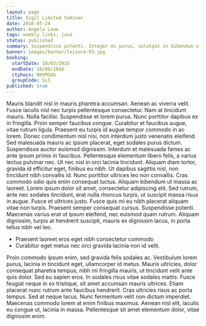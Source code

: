 ```yaml
---
layout: page
title: Sigil Limited Seminar
date: 2016-05-24
author: Angela Lowe
tags: weekly links, java
status: published
summary: Suspendisse potenti. Integer mi purus, volutpat in bibendum sit amet.
banner: images/banner/leisure-03.jpg
booking:
  startDate: 10/03/2016
  endDate: 10/08/2016
  ctyhocn: BKVMSHX
  groupCode: SLS
published: true
---
```

Mauris blandit nisl in mauris pharetra accumsan. Aenean ac viverra velit. Fusce iaculis nisl nec turpis pellentesque consectetur. Nam at tincidunt mauris. Nulla facilisi. Suspendisse et lorem purus. Nunc porttitor dapibus ex in fringilla. Proin semper faucibus congue. Curabitur et faucibus augue, vitae rutrum ligula. Praesent eu turpis id augue tempor commodo in ac lorem. Donec condimentum nisl nisi, non interdum justo venenatis eleifend. Sed malesuada mauris ac ipsum placerat, eget sodales purus dictum. Suspendisse auctor euismod dignissim. Interdum et malesuada fames ac ante ipsum primis in faucibus. Pellentesque elementum libero felis, a varius lectus pulvinar nec. Ut nec nisl in orci lacinia tincidunt.
Aliquam diam tortor, gravida id efficitur eget, finibus eu nibh. Ut dapibus sagittis nisl, non tincidunt nibh convallis id. Nunc porttitor ultrices leo non convallis. Cras commodo odio quis enim consequat luctus. Aliquam bibendum ut massa ac laoreet. Lorem ipsum dolor sit amet, consectetur adipiscing elit. Sed rutrum, ante nec sodales tincidunt, erat nulla rhoncus turpis, ut suscipit massa risus in augue. Fusce et ultrices justo. Fusce quis mi eu nibh placerat aliquam vitae non turpis. Praesent semper consequat cursus. Suspendisse potenti. Maecenas varius erat ut ipsum eleifend, nec euismod quam rutrum. Aliquam dignissim, turpis at hendrerit suscipit, mauris ex dignissim lacus, in porta tellus nibh vel leo.

* Praesent laoreet eros eget nibh consectetur commodo
* Curabitur eget metus nec orci gravida lacinia non id velit.

Proin commodo ipsum enim, sed gravida felis sodales ac. Vestibulum lorem purus, lacinia in tincidunt eget, ullamcorper id metus. Mauris ultricies, dolor consequat pharetra tempus, nibh mi fringilla mauris, ut tincidunt velit ante quis dolor. Sed eu sapien eros. In sodales risus vitae sodales mattis. Fusce feugiat neque in ex tristique, sit amet accumsan mauris ultrices. Etiam placerat nunc rutrum ante faucibus hendrerit. Cras ultricies risus ac porta tempus. Sed at neque lacus. Nunc fermentum velit non dictum imperdiet. Maecenas commodo lorem at enim finibus maximus. Aenean nisl elit, iaculis eu congue ut, lacinia in massa. Pellentesque sit amet elementum dolor, vitae dignissim enim.
